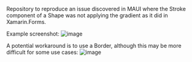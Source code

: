 Repository to reproduce an issue discovered in MAUI where the Stroke component of a Shape was not applying the gradient as it did in Xamarin.Forms.

Example screenshot:
![image](https://github.com/crhalvorson/MauiPathGradientRepro/assets/14127039/1adef578-fe98-4503-87ca-dbf1fa647a16)

A potential workaround is to use a Border, although this may be more difficult for some use cases:
![image](https://github.com/crhalvorson/MauiPathGradientRepro/assets/14127039/3736c7ee-f07c-47ea-ad8e-5171598242f4)
